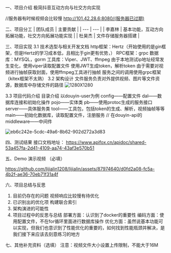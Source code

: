 
一、项目介绍
极简抖音互动方向与社交方向实现

//服务器有时候视频会比较慢
http://101.42.28.6:8080/(服务器已过期)


二、项目分工
| 团队成员 | 主要贡献 |
| --- | --- |
| 李嘉林 | 基本功能，互动方向拓展功能，社交方向拓展功能实现 |
| 杜昊杰 | 文件存储服务器搭建 |

三、项目实现
3.1 技术选型与相关开发文档
http框架：Hertz（开始使用的是gin框架，但是Hertz的学习成本低，且相比于gin更有优势，）
RPC框架：grpc
数据库：MYSQL，gorm
工具库：Viper、JWT、ffmpeg
由于本地测试ip地址经常发生变化，使用viper读取配置文件
使用JWT生成token，解析token
由于需要对视频进行抽帧获取封面，使用ffmpeg工具进行抽帧
服务之间的调用使用grpc框架（kitex框架不太熟）
3.2 架构设计
文件服务负责对外提供视频、图片等文件资源，数据库中存储文件的路径
![1280X1280](https://github.com/lijialin1208/lijialin/assets/87974640/bde7cf04-f766-4605-8b2d-b5e24acb4eef)

3.3 项目代码介绍
目录介绍
以douyin-user为例
config——配置文件
dal——数据库连接和初始化操作
pojo——实体类
pb——使用protoc生成的服务接口
server——具体服务类
tool——工具包，包括token的生成、解析，视频抽帧等等
main——初始化数据库，读取配置文件，注册服务
// 在douyin-api的  middleware——中间件

![eb6c242e-5cdc-49a6-8b62-902d272a3d83](https://github.com/lijialin1208/lijialin/assets/87974640/2f030002-b2db-4731-b869-ab9c25b9cc89)



四、测试结果
接口文档地址：
https://www.apifox.cn/apidoc/shared-53a457fa-2d41-4109-aa74-43af3e570b51

五、Demo 演示视频 （必填）


https://github.com/lijialin1208/lijialin/assets/87974640/d0fd2a08-fc5a-4b2f-ae36-70eb71f31a4f


六、项目总结与反思
1. 目前仍存在的问题
  视频响应比较慢有待优化
2. 已识别出的优化项
  构建联合索引
3. 架构演进的可能性
4. 项目过程中的反思与总结
部署方面：认识到了docker的重要性
编码方面：使用配置文件，不在for循环里面进行数据库操作
优化方面：虽然说基本功能可以实现，但我们也意识到了性能优化的重要的，如何找到性能瓶颈并解决，是我们接下来应该去刻意练习的地方

七、其他补充资料（选填）
注意：视频文件大小设置上传限制，不能大于16M
